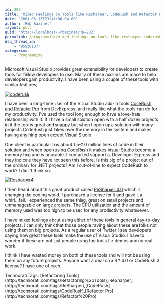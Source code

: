 ```yaml
---
id: 282
title: 'Mixed Feelings on Tools like Resharper, CodeRush and Refactor Pro'
date: '2008-06-13T23:46:00-04:00'
author: 'Rob Bazinet'
layout: post
guid: 'http://localhost/~rbazinet/?p=282'
permalink: /programming/mixed-feelings-on-tools-like-resharper-coderush-and-refactor-pro/
dsq_thread_id:
    - '95926107'
categories:
    - Programming
---
```


Microsoft Visual Studio provides great extensibility for developers to create tools for fellow developers to use. Many of these add-ins are made to help developers gain productivity. I have been using a couple of these tools with similar features;

[![coderush](http://www.accidentaltechnologist.com/files/media/image/WindowsLiveWriter/MixedFeelingsonToolslikeResharperCodeRus_ACFA/coderush_thumb.gif)](http://www.accidentaltechnologist.com/files/media/image/WindowsLiveWriter/MixedFeelingsonToolslikeResharperCodeRus_ACFA/coderush_2.gif)

I have been a long-time user of the Visual Studio add-in tools [CodeRush and Refactor Pro](http://www.devexpress.com/Products/NET/IDETools/CodeRush/) from DevExpress, and really like what the tools can do for my productivity. I've used the tool long enough to have a love-hate relationship with it. If I have a small solution open with a half dozen projects in it the tool is great and snappy but when I open up a solution with many projects CodeRush just takes over the memory in the system and makes having anything open except Visual Studio.

One client in particular has about 1.5-2.0 million lines of code in their solution and when open using CodeRush it makes Visual Studio become a memory hog and is unusable. I contacted support at Developer Express and they indicate they have not seen this before. Is this big of a project out of the ordinary for .NET projects? Am I out-of-line to expect CodeRush to work? I didn't think so.

[![Resharper4](http://www.accidentaltechnologist.com/files/media/image/WindowsLiveWriter/MixedFeelingsonToolslikeResharperCodeRus_ACFA/Resharper4_thumb.jpg)](http://www.accidentaltechnologist.com/files/media/image/WindowsLiveWriter/MixedFeelingsonToolslikeResharperCodeRus_ACFA/Resharper4_2.jpg)

I then heard about this great product called [ReSharper 4.0](http://www.jetbrains.com/resharper/index.html) which is changing the coding world. I purchased a license for it and gave it a whirl...fail. I experienced the same thing, great on small projects and unmanageable on large projects. The CPU utilization and the amount of memory used was too high to be used for any productivity whatsoever.

I have mixed feelings about using either of these tools in general day-to-day projects. I can only think that those people raving about these are folks not using them on big projects. As a regular user of Twitter I see developers saying how great these tools make the use of Visual Studio. I have to wonder if these are not just people using the tools for demos and no real work.

I think I have wasted money on both of these tools and will not be using them on any future projects. Anyone want a deal on a R# 4.0 or CodeRush 3 license? I have one of each.

<div class="wlWriterSmartContent" id="scid:0767317B-992E-4b12-91E0-4F059A8CECA8:9e949ae1-a975-4dc9-9b3b-29e04538bd63" style="margin: 0px; padding: 0px; display: inline;">Technorati Tags: [Refactoring Tools](http://technorati.com/tags/Refactoring%20Tools),[ReSharper](http://technorati.com/tags/ReSharper),[CodeRush](http://technorati.com/tags/CodeRush),[Refactor Pro](http://technorati.com/tags/Refactor%20Pro)</div>